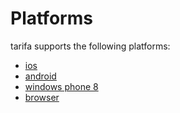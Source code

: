 # Platforms

tarifa supports the following platforms:

* [ios](./ios.md)
* [android](./android.md)
* [windows phone 8](./wp8.md)
* [browser](./browser.md)
